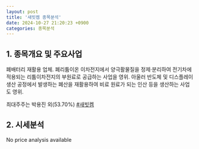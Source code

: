 ```yaml
---
layout: post
title: '새빗켐 종목분석'
date: 2024-10-27 21:20:23 +0900
categories: 종목분석
---
```


## 1. 종목개요 및 주요사업

폐배터리 재활용 업체. 폐리튬이온 이차전지에서 양극활물질을 정제·분리하여 전기차에 적용되는 리튬이차전지의 부원료로 공급하는 사업을 영위. 아울러 반도체 및 디스플레이 생산 공정에서 발생하는 폐산을 재활용하여 비료 원료가 되는 인산 등을 생산하는 사업도 영위.

최대주주는 박용진 외(53.70%)
[#새빗켐](#)

## 2. 시세분석

No price analysis available
